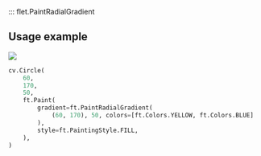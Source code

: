 ::: flet.PaintRadialGradient

## Usage example

<img src="/img/docs/controls/canvas/paint-radial-gradient.png" className="screenshot-20" />

```python
cv.Circle(
    60,
    170,
    50,
    ft.Paint(
        gradient=ft.PaintRadialGradient(
            (60, 170), 50, colors=[ft.Colors.YELLOW, ft.Colors.BLUE]
        ),
        style=ft.PaintingStyle.FILL,
    ),
)
```